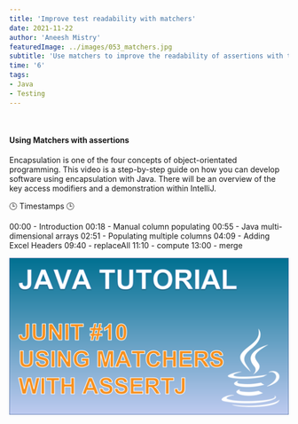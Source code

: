 ```yaml
---
title: 'Improve test readability with matchers'
date: 2021-11-22
author: 'Aneesh Mistry'
featuredImage: ../images/053_matchers.jpg
subtitle: 'Use matchers to improve the readability of assertions with the assertJ library'
time: '6'
tags:
- Java
- Testing
---
```


<br>
<h4>Using Matchers with assertions</h4>
<p>

Encapsulation is one of the four concepts of object-orientated programming. 
This video is a step-by-step guide on how you can develop software using encapsulation with Java. There will be an overview of the key access modifiers and a demonstration within 
IntelliJ.


🕒 Timestamps 🕒

00:00 - Introduction
00:18 - Manual column populating
00:55 - Java multi-dimensional arrays
02:51 - Populating multiple columns
04:09 - Adding Excel Headers
09:40 - replaceAll
11:10 - compute
13:00 - merge

[![YouTube video link](../images/053_matchers.jpg)](URL)
</p>
